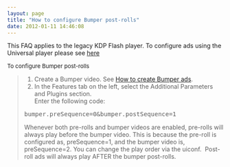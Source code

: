 ```yaml
---
layout: page
title: "How to configure Bumper post-rolls"
date: 2012-01-11 14:46:08
---
```


<p class="mce-procedure">
  This FAQ applies to the legacy KDP Flash player. To configure ads using the Universal player please see <a href="http://knowledge.kaltura.com/universal-studio-information-guide#monetization" target="_blank">here</a>
</p>

<p class="mce-procedure">
  <span style="font-size: small;">To configure Bumper post-rolls</span>
</p>

> 1.  Create a Bumper video. See <a href="http://knowledge.kaltura.com/faq/how-create-bumper-ads" target="_blank" title="How to create Bumper ads">How to create Bumper ads</a>.
> 2.  In the Features tab on the left, select the Additional Parameters and Plugins section.  
>     Enter the following code: 
> 
> <pre class="brush: php;fontsize: 100; first-line: 1; ">bumper.preSequence=0&bumper.postSequence=1  </pre>Whenever both pre-rolls and bumper videos are enabled, pre-rolls will always play before the bumper video. This is because the pre-roll is configured as, preSequence=1, and the bumper video is, preSequence=2. You can change the play order via the uiconf.  Post-roll ads will always play AFTER the bumper post-rolls.